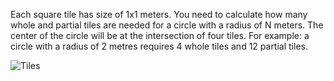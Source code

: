 Each square tile has size of 1x1 meters. 
You need to calculate how many whole and partial tiles are needed for a circle with a radius of N meters. 
The center of the circle will be at the intersection of four tiles. For example: a circle with a radius of 2 metres
requires 4 whole tiles and 12 partial tiles.

![Tiles](counting-tiles.png)
